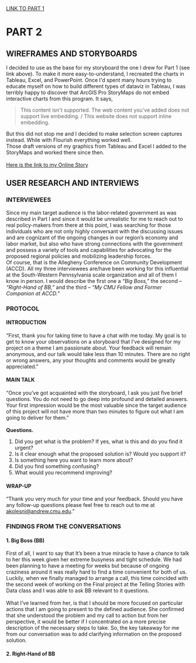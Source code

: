 [LINK TO PART 1](/FinalProjectPartI_AnnaKolesnikova.md)
# PART 2
## WIREFRAMES AND STORYBOARDS
I decided to use as the base for my storyboard the one I drew for Part 1 (see link above). To make it more easy-to-understand, I recreated the charts in Tableau, Excel, and PowerPoint.
Once I'd spent many hours trying to educate myself on how to build different types of dataviz in Tableau, I was terribly happy to discover that ArcGIS Pro StoryMaps do not
embed interactive charts from this program. It says,
> This content isn't supported. The web content you've added
> does not support live embedding. / This website does not support inline embedding.

But this did not stop me and I decided to make selection screen captures instead. While with Flourish everything worked well.
<br/>
Those draft versions of my graphics from Tableau and Excel I added to the StoryMaps and worked there since then.
<br/>
<br/>
[Here is the link to my Online Story](https://arcg.is/0aPCqL0)

## USER RESEARCH AND INTERVIEWS
### INTERVIEWEES
Since my main target audience is the labor-related government as was described in Part I and since it would be unrealistic for me to reach out to real policy-makers
from there at this point, I was searching for those individuals who are not only highly conversant with the discussing issues and are cognizant of the ongoing changes
in our region’s economy and labor market, but also who have strong connections with the government and possess a variety of tools and capabilities for advocating for
the proposed regional policies and mobilizing leadership forces.
<br/>
Of course, that is the Allegheny Conference on Community Development (ACCD). All my three interviewees are/have been working for this influential at
the South-Western Pennsylvania scale organization and all of them I know in person. I would describe the first one a *“Big Boss,”* the second – *“Right-Hand of BB,”*
and the third – *“My CMU Fellow and Former Companion at ACCD.”*
### PROTOCOL
#### INTRODUCTION
“First, thank you for taking time to have a chat with me today. My goal is to get to know your observations on a storyboard that I’ve designed for my project on a theme
I am passionate about. Your feedback will remain anonymous, and our talk would take less than 10 minutes. There are no right or wrong answers, any your thoughts and
comments would be greatly appreciated.”
#### MAIN TALK
“Once you’ve got acquainted with the storyboard, I ask you just five brief questions. You do not need to go deep into profound and detailed answers.
Your first impression would be the most valuable since the target audience of this project will not have more than two minutes to figure out what I am going to deliver
for them.”
<br/>
<br/>
**Questions.**
1. Did you get what is the problem? If yes, what is this and do you find it urgent?
2. Is it clear enough what the proposed solution is? Would you support it?
3. Is something here you want to learn more about?
4. Did you find something confusing?
5. What would you recommend improving?
#### WRAP-UP
“Thank you very much for your time and your feedback. Should you have any follow-up questions please feel free to reach out to me at akolesni@andrew.cmu.edu.”
### FINDINGS FROM THE CONVERSATIONS
#### 1. Big Boss (BB)
First of all, I want to say that It’s been a true miracle to have a chance to talk to her this week given her extreme busyness and tight schedule.
We had been planning to have a meeting for weeks but because of ongoing craziness around it was really hard to find a time convenient for both of us.
Luckily, when we finally managed to arrange a call, this time coincided with the second week of working on the Final project at the Telling Stories with Data class
and I was able to ask BB relevant to it questions.
<br/>
<br/>
What I’ve learned from her, is that I should be more focused on particular actions that I am going to present to the defined audience.
She confirmed that she understood the problem and my call to action but from her perspective, it would be better if I concentrated on a more precise description
of the necessary steps to take. So, the key takeaway for me from our conversation was to add clarifying information on the proposed solution.
#### 2. Right-Hand of BB
